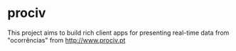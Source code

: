 # prociv
This project aims to build rich client apps for presenting real-time data from "ocorrências" from http://www.prociv.pt
